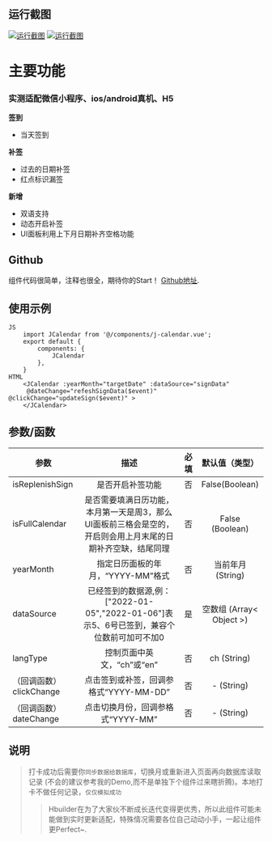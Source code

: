 ## 运行截图

[![运行截图](https://s1.ax1x.com/2022/06/23/jCCrrR.png)](https://imgtu.com/i/jCCrrR)
[![运行截图](https://s1.ax1x.com/2022/06/23/jCCDM9.png)](https://imgtu.com/i/jCCDM9)

# 主要功能
### 实测适配微信小程序、ios/android真机、H5

**签到**  
* 当天签到

**补签**  
* 过去的日期补签
* 红点标识漏签

**新增**  
* 双语支持
* 动态开启补签
* UI面板利用上下月日期补齐空格功能

## Github

组件代码很简单，注释也很全，期待你的Start！ [Github地址](https://github.com/JoneXuu/JCalendar).

## 使用示例

```
JS
	import JCalendar from '@/components/j-calendar.vue';
	export default {
		components: {
			JCalendar
		},
	}
HTML	
	<JCalendar :yearMonth="targetDate" :dataSource="signData"
	 @dateChange="refeshSignData($event)" @clickChange="updateSign($event)" >
	</JCalendar>
```
## 参数/函数
| 参数  | 描述 | 必填| 默认值（类型） |
| ------------- |:-------------:|:-------------:|:-------------:|
| isReplenishSign | 是否开启补签功能 | 否 | False(Boolean) |
| isFullCalendar | 是否需要填满日历功能，本月第一天是周3，那么UI面板前三格会是空的，开启则会用上月末尾的日期补齐空缺，结尾同理 | 否 |False (Boolean) |
| yearMonth | 指定日历面板的年月，“YYYY-MM”格式 | 否 | 当前年月 (String) |
| dataSource | 已经签到的数据源,例：["2022-01-05","2022-01-06"]表示5、6号已签到，兼容个位数前可加可不加0 | 是 | 空数组 (Array< Object >) |
| langType | 控制页面中英文，“ch”或“en” | 否 | ch (String) |
| （回调函数）clickChange | 点击签到或补签，回调参格式“YYYY-MM-DD” | 否 | - (String) |
| （回调函数）dateChange | 点击切换月份，回调参格式“YYYY-MM” | 否 | - (String) |
<style>
    /*这个是控制table的样式*/
    table th:nth-of-type(2) {
        width: 40%;
    }
</style>

## 说明
>打卡成功后需要你`同步数据给数据库`，切换月或重新进入页面再向数据库读取记录
(不会的建议参考我的Demo,而不是单独下个组件过来瞎折腾)。本地打卡不做任何记录，`仅仅模拟成功`
>>Hbuilder在为了大家伙不断成长迭代变得更优秀，所以此组件可能未能做到实时更新适配，特殊情况需要各位自己动动小手，一起让组件更Perfect~.


